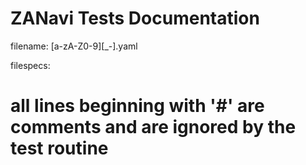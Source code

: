 ZANavi Tests Documentation
==========================

filename: [a-zA-Z0-9][_-].yaml

filespecs:

# all lines beginning with '#' are comments and are ignored by the test routine

